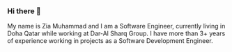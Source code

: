 ### Hi there 👋

My name is Zia Muhammad and I am a Software Engineer, currently living in Doha Qatar while working at Dar-Al Sharq Group. I have more than 3+ years of experience working in projects as a Software Development Engineer.
